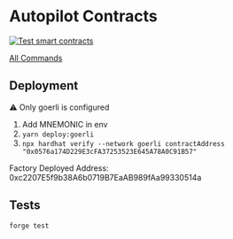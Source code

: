# Autopilot Contracts

[![Test smart contracts](https://github.com/pcaversaccio/hardhat-project-template-ts/actions/workflows/test-contracts.yml/badge.svg)](https://github.com/pcaversaccio/hardhat-project-template-ts/actions/workflows/test-contracts.yml)

[All Commands](./README-ALL-COMMANDS.md)

## Deployment

:warning: Only goerli is configured

1. Add MNEMONIC in env
2. `yarn deploy:goerli`
3. `npx hardhat verify --network goerli contractAddress "0x0576a174D229E3cFA37253523E645A78A0C91B57"`

Factory Deployed Address: 0xc2207E5f9b38A6b0719B7EaAB989fAa99330514a

## Tests

`forge test`

